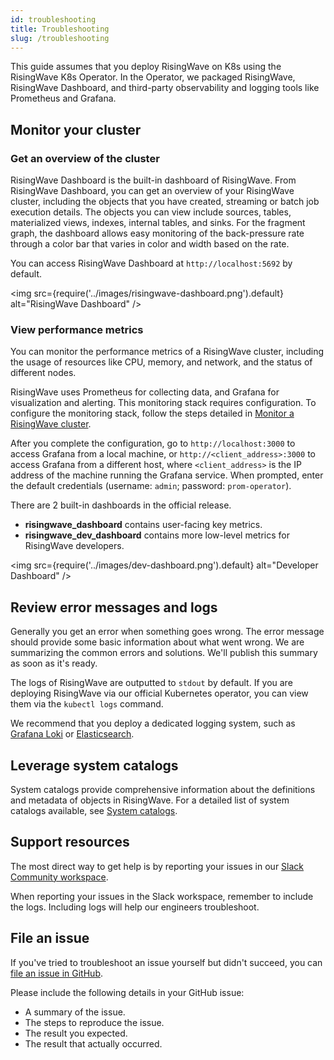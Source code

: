 ```yaml
---
id: troubleshooting
title: Troubleshooting
slug: /troubleshooting
---
```


<head>
  <link rel="canonical" href="https://docs.risingwave.com/docs/current/troubleshooting/" />
</head>

This guide assumes that you deploy RisingWave on K8s using the RisingWave K8s Operator. In the Operator, we packaged RisingWave, RisingWave Dashboard, and third-party observability and logging tools like Prometheus and Grafana.

## Monitor your cluster

### Get an overview of the cluster

RisingWave Dashboard is the built-in dashboard of RisingWave. From RisingWave Dashboard, you can get an overview of your RisingWave cluster, including the objects that you have created, streaming or batch job execution details. The objects you can view include sources, tables, materialized views, indexes, internal tables, and sinks. For the fragment graph, the dashboard allows easy monitoring of the back-pressure rate through a color bar that varies in color and width based on the rate.

You can access RisingWave Dashboard at `http://localhost:5692` by default.

<img
src={require('../images/risingwave-dashboard.png').default}
alt="RisingWave Dashboard"
/>

### View performance metrics

You can monitor the performance metrics of a RisingWave cluster, including the usage of resources like CPU, memory, and network, and the status of different nodes.

RisingWave uses Prometheus for collecting data, and Grafana for visualization and alerting. This monitoring stack requires configuration. To configure the monitoring stack, follow the steps detailed in [Monitor a RisingWave cluster](../manage/monitor-risingwave-cluster.md).

After you complete the configuration, go to `http://localhost:3000` to access Grafana from a local machine, or `http://<client_address>:3000` to access Grafana from a different host, where `<client_address>` is the IP address of the machine running the Grafana service. When prompted, enter the default credentials (username: `admin`; password: `prom-operator`).

There are 2 built-in dashboards in the official release.

- **risingwave_dashboard** contains user-facing key metrics.
- **risingwave_dev_dashboard** contains more low-level metrics for RisingWave developers.

<img
src={require('../images/dev-dashboard.png').default}
alt="Developer Dashboard"
/>

## Review error messages and logs

Generally you get an error when something goes wrong. The error message should provide some basic information about what went wrong. We are summarizing the common errors and solutions. We'll publish this summary as soon as it's ready.

The logs of RisingWave are outputted to `stdout` by default. If you are deploying RisingWave via our official Kubernetes operator, you can view them via the `kubectl logs` command.

We recommend that you deploy a dedicated logging system, such as [Grafana Loki](https://grafana.com/oss/loki/) or [Elasticsearch](https://www.elastic.co/elasticsearch).

## Leverage system catalogs

System catalogs provide comprehensive information about the definitions and metadata of objects in RisingWave. For a detailed list of system catalogs available, see [System catalogs](/sql/system-catalogs/pg_catalog.md).

## Support resources

The most direct way to get help is by reporting your issues in our [Slack Community workspace](https://www.risingwave.com/slack).

When reporting your issues in the Slack workspace, remember to include the logs. Including logs will help our engineers troubleshoot.

## File an issue

If you've tried to troubleshoot an issue yourself but didn't succeed, you can [file an issue in GitHub](https://github.com/risingwavelabs/risingwave/issues/new/choose).

Please include the following details in your GitHub issue:

- A summary of the issue.
- The steps to reproduce the issue.
- The result you expected.
- The result that actually occurred.
